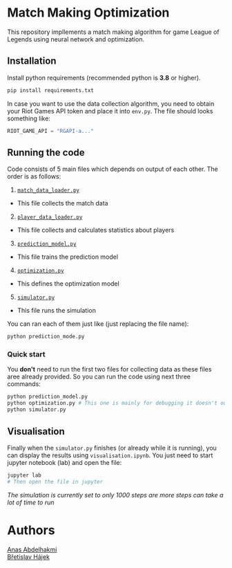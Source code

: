 # Match Making Optimization
This repository impllements a match making algorithm for game League of Legends using neural network and optimization.

## Installation
Install python requirements (recommended python is **3.8** or higher).
```bash
pip install requirements.txt
```

In case you want to use the data collection algorithm, you need to obtain your Riot Games API token and place it into `env.py`. The file should looks something like:

```python
RIOT_GAME_API = "RGAPI-a..."
```

## Running the code
Code consists of 5 main files which depends on output of each other. The order is as follows:

1. [`match_data_loader.py`](./match_data_loader.py)
  - This file collects the match data
2. [`player_data_loader.py`](./player_data_loader.py)
  - This file collects and calculates statistics about players
3. [`prediction_model.py`](./prediction_model.py)
  - This file trains the prediction model 
4. [`optimization.py`](./optimization.py)
  - This defines the optimization model
5. [`simulator.py`](./simulator.py)
  - This file runs the simulation

You can ran each of them just like (just replacing the file name):
```bash
python prediction_mode.py 
```

### Quick start
You **don't** need to run the first two files for collecting data as these files aree already provided. So you can run the code using next three commands:
```bash
python prediction_model.py
python optimization.py # This one is mainly for debugging it doesn't output anything
python simulator.py
```

## Visualisation
Finally when the `simulator.py` finishes (or already while it is running), you can display the results using `visualisation.ipynb`. You just need to start jupyter notebook (lab) and open the file:
```bash
jupyter lab
# Then open the file in jupyter
```

_The simulation is currently set to only 1000 steps are more steps can take a lot of time to run_

# Authors
[Anas Abdelhakmi](https://www.linkedin.com/in/anas-abdelhakmi-a74331182/)  
[Břetislav Hájek](https://www.linkedin.com/in/b%C5%99etislav-h%C3%A1jek-75167111b/)
